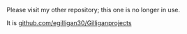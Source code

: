 Please visit my other repository; this one is no longer in use. 

It is [github.com/egilligan30/Gilliganprojects](https://github.com/egilligan30/Gilliganprojects)
